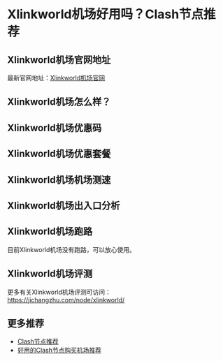 # Xlinkworld机场好用吗？Clash节点推荐

## Xlinkworld机场官网地址
最新官网地址：[Xlinkworld机场官网](https://ct.affxc.com/xlinkworld/)

## Xlinkworld机场怎么样？


## Xlinkworld机场优惠码


## Xlinkworld机场优惠套餐


## Xlinkworld机场机场测速


## Xlinkworld机场出入口分析


## Xlinkworld机场跑路
目前Xlinkworld机场没有跑路，可以放心使用。

## Xlinkworld机场评测
更多有关Xlinkworld机场评测可访问：https://jichangzhu.com/node/xlinkworld/

## 更多推荐
 - [Clash节点推荐](https://github.com/clashdownload/Clash)
 - [好用的Clash节点购买机场推荐](https://clash.top/node/?utm_source=github&utm_medium=clashdownload-details)
